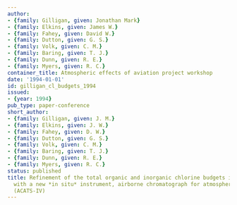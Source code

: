 ```yaml
---
author:
- {family: Gilligan, given: Jonathan Mark}
- {family: Elkins, given: James W.}
- {family: Fahey, given: David W.}
- {family: Dutton, given: G. S.}
- {family: Volk, given: C. M.}
- {family: Baring, given: T. J.}
- {family: Dunn, given: R. E.}
- {family: Myers, given: R. C.}
container_title: Atmospheric effects of aviation project workshop
date: '1994-01-01'
id: gilligan_cl_budgets_1994
issued:
- {year: 1994}
pub_type: paper-conference
short_author:
- {family: Gilligan, given: J. M.}
- {family: Elkins, given: J. W.}
- {family: Fahey, given: D. W.}
- {family: Dutton, given: G. S.}
- {family: Volk, given: C. M.}
- {family: Baring, given: T. J.}
- {family: Dunn, given: R. E.}
- {family: Myers, given: R. C.}
status: published
title: Refinement of the total organic and inorganic chlorine budgets in the atmosphere
  with a new *in situ* instrument, airborne chromatograph for atmospheric trace species
  (ACATS-IV)
---
```

